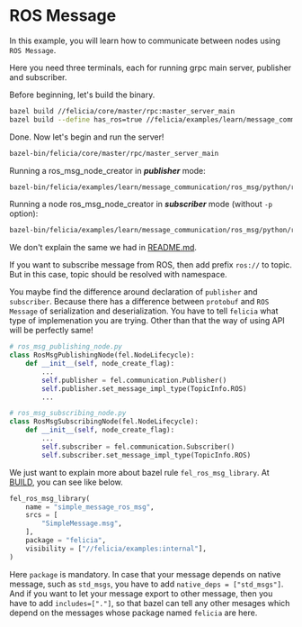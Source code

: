 # ROS Message

In this example, you will learn how to communicate between nodes using `ROS Message`.

Here you need three terminals, each for running grpc main server, publisher and subscriber.

Before beginning, let's build the binary.

```bash
bazel build //felicia/core/master/rpc:master_server_main
bazel build --define has_ros=true //felicia/examples/learn/message_communication/ros_msg/python:ros_msg_node_creator
```

Done. Now let's begin and run the server!

```bash
bazel-bin/felicia/core/master/rpc/master_server_main
```

Running a ros_msg_node_creator in ***publisher*** mode:
```bash
bazel-bin/felicia/examples/learn/message_communication/ros_msg/python/ros_msg_node_creator -p -t message
```

Running a node ros_msg_node_creator in ***subscriber*** mode (without `-p` option):
```bash
bazel-bin/felicia/examples/learn/message_communication/ros_msg/python/ros_msg_node_creator -t message
```

We don't explain the same we had in [README.md](/felicia/examples/learn/message_communication/protobuf/python/README.md).

If you want to subscribe message from ROS, then add prefix `ros://` to topic. But in this case, topic should be resolved with namespace.

You maybe find the difference around declaration of `publisher` and `subscriber`. Because there has a difference between `protobuf` and `ROS Message` of serialization and deserialization. You have to tell `felicia` what type of implemenation you are trying. Other than that the way of using API will be perfectly same!

```python
# ros_msg_publishing_node.py
class RosMsgPublishingNode(fel.NodeLifecycle):
    def __init__(self, node_create_flag):
        ...
        self.publisher = fel.communication.Publisher()
        self.publisher.set_message_impl_type(TopicInfo.ROS)
        ...

# ros_msg_subscribing_node.py
class RosMsgSubscribingNode(fel.NodeLifecycle):
    def __init__(self, node_create_flag):
        ...
        self.subscriber = fel.communication.Subscriber()
        self.subscriber.set_message_impl_type(TopicInfo.ROS)
```

We just want to explain more about bazel rule `fel_ros_msg_library`. At [BUILD](/felicia/examples/learn/message_communication/ros_msg/BUILD), you can see like below.

```python
fel_ros_msg_library(
    name = "simple_message_ros_msg",
    srcs = [
        "SimpleMessage.msg",
    ],
    package = "felicia",
    visibility = ["//felicia/examples:internal"],
)
```

Here `package` is mandatory. In case that your message depends on native message, such as `std_msgs`, you have to add `native_deps = ["std_msgs"]`. And if you want to let your message export to other message, then you have to add `includes=["."]`, so that bazel can tell any other mesages which depend on the messages whose package named `felicia` are here.